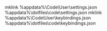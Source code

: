 mklink %appdata%\Code\User\settings.json %appdata%\dotfiles\code\settings.json
mklink %appdata%\Code\User\keybindings.json %appdata%\dotfiles\code\keybindings.json
